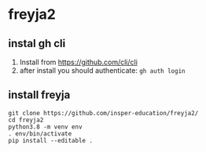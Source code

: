 # freyja2

## instal gh cli

1. Install from https://github.com/cli/cli
2. after install you should authenticate: `gh auth login`

## install freyja

```
git clone https://github.com/insper-education/freyja2/
cd freyja2
python3.8 -m venv env
. env/bin/activate
pip install --editable .
```
